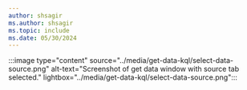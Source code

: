 ```yaml
---
author: shsagir
ms.author: shsagir
ms.topic: include
ms.date: 05/30/2024
---
```


:::image type="content" source="../media/get-data-kql/select-data-source.png" alt-text="Screenshot of get data window with source tab selected."  lightbox="../media/get-data-kql/select-data-source.png":::